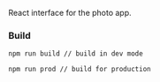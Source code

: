 React interface for the photo app.

### Build
```
npm run build // build in dev mode
```
```
npm run prod // build for production
```
